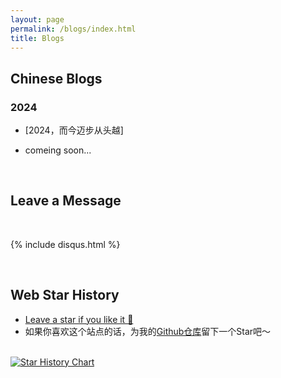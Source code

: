 ```yaml
---
layout: page
permalink: /blogs/index.html
title: Blogs
---
```


## Chinese Blogs

### 2024

- [2024，而今迈步从头越]

- comeing soon...

<br>

## Leave a Message

<br>

{% include disqus.html %} 

<br>

## Web Star History

- [Leave a star if you like it 🥰](https://github.com/HanyuGaoX/HanyuGaoX.github.io) 
- 如果你喜欢这个站点的话，为我的[Github仓库](https://github.com/HanyuGaoX/HanyuGaoX.github.io)留下一个Star吧～

<br>[![Star History Chart](https://api.star-history.com/svg?repos=HanyuGaoX/HanyuGaoX.github.io&type=Date)](https://star-history.com/#HanyuGaoX/HanyuGaoX.github.io&Date)


<br>
